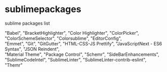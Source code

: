 # sublimepackages
sublime packages list

"Babel",
"BracketHighlighter",
"Color Highlighter",
"ColorPicker",
"ColorSchemeSelector",
"Colorsublime",
"EditorConfig",                   
"Emmet",
"Git",
"GitGutter",
"HTML-CSS-JS Prettify",
"JavaScriptNext - ES6 Syntax",
"JSON Reindent",                               
"Material Theme",
"Package Control",
"Schemr",
"SideBarEnhancements",
"SublimeCodeIntel",
"SublimeLinter",
"SublimeLinter-contrib-eslint",                      
"Themr"
